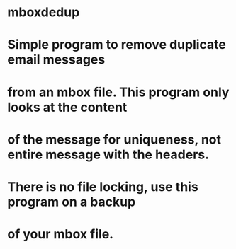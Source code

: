 # mboxdedup
#
# Simple program to remove duplicate email messages
# from an mbox file. This program only looks at the content
# of the message for uniqueness, not entire message with the headers.
# There is no file locking, use this program on a backup 
# of your mbox file.
